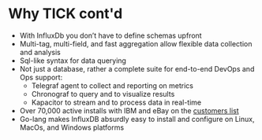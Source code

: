 # Why TICK cont'd


* With InfluxDb you don’t have to define schemas upfront
* Multi-tag, multi-field, and fast aggregation allow flexible data collection and analysis
* Sql-like syntax for data querying
* Not just a database, rather a complete suite for end-to-end DevOps and Ops support:
  * Telegraf agent to collect and reporting on metrics
  * Chronograf to query and to visualize results
  * Kapacitor to stream and to process data in real-time
* Over 70,000 active installs with IBM and eBay on the <a href="https://www.influxdata.com/customers/" target="_blank">customers list</a>
* Go-lang makes InfluxDB absurdly easy to install and configure on Linux, MacOs, and Windows platforms